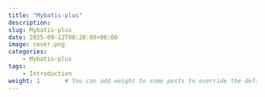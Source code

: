 ```yaml
---
title: "Mybatis-plus"
description: 
slug: Mybatis-plus
date: 2025-09-12T00:28:09+08:00
image: cover.png
categories:
    - Mybatis-plus
tags:
    - Introduction
weight: 1       # You can add weight to some posts to override the default sorting (date descending)
---
```


